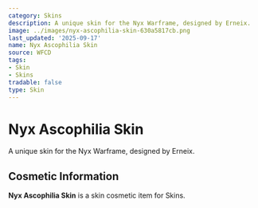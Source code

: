 ```yaml
---
category: Skins
description: A unique skin for the Nyx Warframe, designed by Erneix.
image: ../images/nyx-ascophilia-skin-630a5817cb.png
last_updated: '2025-09-17'
name: Nyx Ascophilia Skin
source: WFCD
tags:
- Skin
- Skins
tradable: false
type: Skin
---
```


# Nyx Ascophilia Skin

A unique skin for the Nyx Warframe, designed by Erneix.

## Cosmetic Information

**Nyx Ascophilia Skin** is a skin cosmetic item for Skins.

